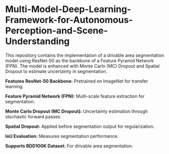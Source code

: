 # Multi-Model-Deep-Learning-Framework-for-Autonomous-Perception-and-Scene-Understanding


This repository contains the implementation of a drivable area segmentation model using ResNet-50 as the backbone of a Feature Pyramid Network (FPN). The model is enhanced with Monte Carlo (MC) Dropout and Spatial Dropout to estimate uncertainty in segmentation.

**Features**
**ResNet-50 Backbone:** Pretrained on ImageNet for transfer learning.

**Feature Pyramid Network (FPN):** Multi-scale feature extraction for segmentation.

**Monte Carlo Dropout (MC Dropout):** Uncertainty estimation through stochastic forward passes.

**Spatial Dropout:** Applied before segmentation output for regularization.

**IoU Evaluation:** Measures segmentation performance.

**Supports BDD100K Dataset:** For drivable area segmentation.
